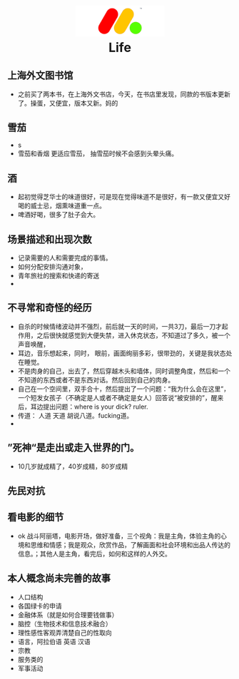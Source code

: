  <h1  align="center"> 
  <br>
  <a href="https://github.com/shuzijianzao/Spiral3D/blob/master/Picture/SHUZIJIANZAO"><img src="https://github.com/shuzijianzao/Spiral3D/blob/master/Picture/SHUZIJIANZAO.png" alt="SHUZIJIANZAO" width="200"></a>
  <br>
   Life
  <br>
</h1>

## 上海外文图书馆
- 之前买了两本书，在上海外文书店，今天，在书店里发现，同款的书版本更新了。操蛋，又便宜，版本又新。妈的

## 雪茄
- s
- 雪茄和香烟  更适应雪茄， 抽雪茄时候不会感到头晕头痛。

## 酒
- 起初觉得芝华士的味道很好，可是现在觉得味道不是很好，有一款又便宜又好喝的威士忌，烟熏味道重一点。
- 啤酒好喝，很多了肚子会大。

## 场景描述和出现次数
- 记录需要的人和需要完成的事情。
- 如何分配安排沟通对象，
- 青年旅社的搜索和快递的寄送
- 

## 不寻常和奇怪的经历
- 自杀的时候情绪波动并不强烈，前后就一天的时间，一共3刀，最后一刀才起作用，之后很快就感觉到大便失禁，进入休克状态，不知道过了多久，被一个声音唤醒，
- 耳边，音乐想起来，同时， 眼前，画面绚丽多彩，很带劲的，关键是我状态处在睡觉。
- 不是肉身的自己，出去了，然后穿越木头和墙体，同时调整角度，然后和一个不知道的东西或者不是东西对话。然后回到自己的肉身。
- 自己在一个空间里，双手合十，然后提出了一个问题：“我为什么会在这里”，一个短发女孩子（不确定是人或者不确定是女人）回答说“被安排的”，醒来后，耳边提出问题：where is your dick? ruler.
- 传道： 人道  天道  胡说八道。fucking道。
- 


## ”死神“是走出或走入世界的门。
- 10几岁就成精了，40岁成精，80岁成精


## 先民对抗

## 看电影的细节
- ok 战斗阿丽塔，电影开场，做好准备，三个视角：我是主角，体验主角的心境和思维和情感；我是观众，欣赏作品，了解画面和社会环境和出品人传达的信息。；其他人是主角，看完后，如何和这样的人外交。

## 本人概念尚未完善的故事
- 人口结构
- 各国绿卡的申请
- 金融体系（就是如何合理要钱做事）
- 脑控（生物技术和信息技术融合）
- 理性感性客观弄清楚自己的性取向
- 语言，阿拉伯语 英语 汉语
- 宗教
- 服务类的
- 军事活动